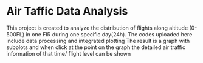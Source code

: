 # Air Taffic Data Analysis
This project is created to analyze the distribution of flights along altitude (0-500FL) in one FIR during one specific day(24h). 
The codes uploaded here include data processing and integrated plotting
The result is a graph with subplots and when click at the point on the graph the detailed air traffic information of that time/ flight level can be shown
